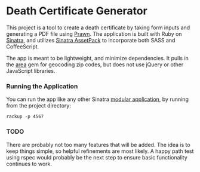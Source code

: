 # Death Certificate Generator

This project is a tool to create a death certificate by taking form inputs and generating a PDF file using [Prawn](http://prawnpdf.org/). The application is built with Ruby on [Sinatra](http://www.sinatrarb.com/), and utilizes [Sinatra AssetPack](http://ricostacruz.com/sinatra-assetpack/) to incorporate both SASS and CoffeeScript.

The app is meant to be lightweight, and minimize dependencies. It pulls in the [area](https://rubygems.org/gems/area) gem for geocoding zip codes, but does not use jQuery or other JavaScript libraries.

### Running the Application

You can run the app like any other Sinatra [modular application](http://www.sinatrarb.com/intro.html#Modular%20vs.%20Classic%20Style), by running from the project directory:

```
rackup -p 4567
```

### TODO

There are probably not too many features that will be added. The idea is to keep things simple, so helpful refinements are most likely. A happy path test using rspec would probably be the next step to ensure basic functionality continues to work.
